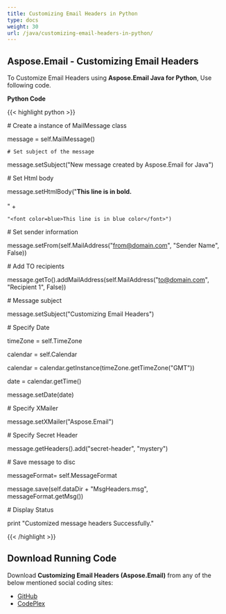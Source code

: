 ```yaml
---
title: Customizing Email Headers in Python
type: docs
weight: 30
url: /java/customizing-email-headers-in-python/
---
```


## **Aspose.Email - Customizing Email Headers**
To Customize Email Headers using **Aspose.Email Java for Python**, Use following code.

**Python Code**

{{< highlight python >}}



\# Create a instance of MailMessage class

message = self.MailMessage()

    # Set subject of the message

message.setSubject("New message created by Aspose.Email for Java")

\# Set Html body

message.setHtmlBody("<b>This line is in bold.</b> <br/> <br/>" +

    "<font color=blue>This line is in blue color</font>")

\# Set sender information

message.setFrom(self.MailAddress("from@domain.com", "Sender Name", False))

\# Add TO recipients

message.getTo().addMailAddress(self.MailAddress("to@domain.com", "Recipient 1", False))

\# Message subject

message.setSubject("Customizing Email Headers")

\# Specify Date

timeZone = self.TimeZone

calendar = self.Calendar

calendar = calendar.getInstance(timeZone.getTimeZone("GMT"))

date = calendar.getTime()

message.setDate(date)

\# Specify XMailer

message.setXMailer("Aspose.Email")

\# Specify Secret Header

message.getHeaders().add("secret-header", "mystery")

\# Save message to disc

messageFormat= self.MessageFormat

message.save(self.dataDir + "MsgHeaders.msg", messageFormat.getMsg())

\# Display Status

print "Customized message headers Successfully."

{{< /highlight >}}
## **Download Running Code**
Download **Customizing Email Headers (Aspose.Email)** from any of the below mentioned social coding sites:

- [GitHub](https://github.com/aspose-email/Aspose.Email-for-Java/releases/tag/Aspose.Email_Java_for_Python-v1.0)
- [CodePlex](http://asposeemailjavapython.codeplex.com/releases/)
